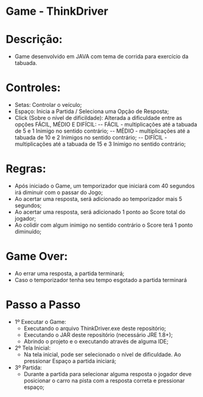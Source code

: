 # Game - ThinkDriver

# Descrição:
 - Game desenvolvido em JAVA com tema de corrida para exercício da tabuada.

# Controles:
 - Setas: Controlar o veículo;
 - Espaço: Inicia a Partida / Seleciona uma Opção de Resposta;
 - Click (Sobre o nível de dificildade): Alterada a dificuldade entre as opções FÁCIL, MÉDIO E DIFÍCIL:
  -- FÁCIL - multiplicações até a tabuada de 5 e 1 Inimigo no sentido contrário;
  -- MÉDIO - multiplicações até a tabuada de 10 e 2 Inimigos no sentido contrário;
  -- DIFÍCIL - multiplicações até a tabuada de 15 e 3 Inimigo no sentido contrário;
  
# Regras:
  - Após iniciado o Game, um temporizador que iniciará com 40 segundos irá diminuir com o passar do Jogo;
  - Ao acertar uma resposta, será adicionado ao temporizador mais 5 segundos;
  - Ao acertar uma resposta, será adicionado 1 ponto ao Score total do jogador;
  - Ao colidir com algum inimigo no sentido contrário o Score terá 1 ponto diminuído;
 
# Game Over:
  - Ao errar uma resposta, a partida terminará;
  - Caso o temporizador tenha seu tempo esgotado a partida terminará

# Passo a Passo 
 - 1º Executar o Game: 
    - Executando o arquivo ThinkDriver.exe deste repositório;
    - Executando o JAR deste repositório (necessário JRE 1.8+); 
    - Abrindo o projeto e o executando através de alguma IDE;
 - 2º Tela Inicial:
    - Na tela inicial, pode ser selecionado o nível de dificuldade. Ao pressionar Espaço a partida iniciará;
 - 3º Partida:
    - Durante a partida para selecionar alguma resposta o jogador deve posicionar o carro na pista com a resposta correta e pressionar espaço;

